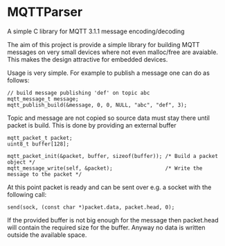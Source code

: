 # MQTTParser
A simple C library for MQTT 3.1.1 message encoding/decoding

The aim of this project is provide a simple library for building MQTT messages on very small 
devices where not even malloc/free are avaiable. This makes the design attractive for embedded devices.

Usage is very simple. For example to publish a message one can do as follows:

    // build message publishing 'def' on topic abc
    mqtt_message_t message;
    mqtt_publish_build(&message, 0, 0, NULL, "abc", "def", 3);
      
Topic and message are not copied so source data must stay there until packet is build.
This is done by providing an external buffer

    mqtt_packet_t packet;
    uint8_t buffer[128];

    mqtt_packet_init(&packet, buffer, sizeof(buffer)); /* Build a packet object */
    mqtt_message_write(self, &packet);                 /* Write the message to the packet */
    
At this point packet is ready and can be sent over e.g. a socket with the following call:

    send(sock, (const char *)packet.data, packet.head, 0);

If the provided buffer is not big enough for the message then packet.head will contain the required size for
the buffer. Anyway no data is written outside the available space.
